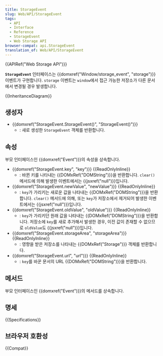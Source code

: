 ```yaml
---
title: StorageEvent
slug: Web/API/StorageEvent
tags:
  - API
  - Interface
  - Reference
  - StorageEvent
  - Web Storage API
browser-compat: api.StorageEvent
translation_of: Web/API/StorageEvent
---
```

{{APIRef("Web Storage API")}}

**`StorageEvent`** 인터페이스는 {{domxref("Window/storage_event", "storage")}} 이벤트가 구현합니다. `storage` 이벤트는 `window`에서 접근 가능한 저장소가 다른 문서에서 변경될 경우 발생합니다.

{{InheritanceDiagram}}

## 생성자

- {{domxref("StorageEvent.StorageEvent()", "StorageEvent()")}}
  - : 새로 생성한 `StorageEvent` 객체를 반환합니다.

## 속성

부모 인터페이스인 {{domxref("Event")}}의 속성을 상속합니다.

- {{domxref("StorageEvent.key", "key")}} {{ReadOnlyInline}}
  - : 바뀐 키를 나타내는 {{DOMxRef("DOMString")}}을 반환합니다. `clear()` 메서드에 의해 발생한 이벤트에서는 {{jsxref("null")}}입니다.
- {{domxref("StorageEvent.newValue", "newValue")}} {{ReadOnlyInline}}
  - : `key`가 가리키는 새로운 값을 나타내는 {{DOMxRef("DOMString")}}을 반환합니다. `clear()` 메서드에 의해, 또는 `key`가 저장소에서 제거되어 발생한 이벤트에서는 {{jsxref("null")}}입니다.
- {{domxref("StorageEvent.oldValue", "oldValue")}} {{ReadOnlyInline}}
  - : `key`가 가리키던 원래 값을 나타내는 {{DOMxRef("DOMString")}}을 반환합니다. 저장소에 `key`를 새로 추가해서 발생한 경우, 이전 값이 존재할 수 없으므로 `oldValue`도 {{jsxref("null")}}입니다.
- {{domxref("StorageEvent.storageArea", "storageArea")}} {{ReadOnlyInline}}
  - : 영향을 받은 저장소를 나타내는 {{DOMxRef("Storage")}} 객체를 반환합니다.
- {{domxref("StorageEvent.url", "url")}} {{ReadOnlyInline}}
  - : `key`를 바꾼 문서의 URL {{DOMxRef("DOMString")}}을 반환합니다.

## 메서드

부모 인터페이스인 {{domxref("Event")}}의 메서드를 상속합니다.
    
## 명세

{{Specifications}}

## 브라우저 호환성

{{Compat}}
